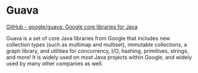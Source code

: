 # Guava


[GitHub - google/guava: Google core libraries for Java](https://github.com/google/guava)

Guava is a set of core Java libraries from Google that includes new collection types (such as multimap and multiset), immutable collections, a graph library, and utilities for concurrency, I/O, hashing, primitives, strings, and more! It is widely used on most Java projects within Google, and widely used by many other companies as well.